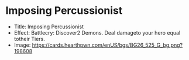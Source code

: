 # Imposing Percussionist
- Title:  Imposing Percussionist
- Effect:  Battlecry: Discover2 Demons. Deal damageto your hero equal totheir Tiers. 
- Image:  https://cards.hearthpwn.com/enUS/bgs/BG26_525_G_bg.png?198608
